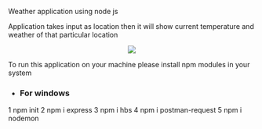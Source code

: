Weather application using node js

Application takes input as location then it will show current temperature and weather of that particular location

 <div align="center">
    <img src="node_webapp/public/img/Screenshot (84).png">
 </div> 
 
 To run this application  on your machine please install npm modules in your system 
 
 * ### For windows
 1 npm init 
 2 npm i express
 3 npm i hbs
 4 npm i postman-request
 5 npm i nodemon

 
